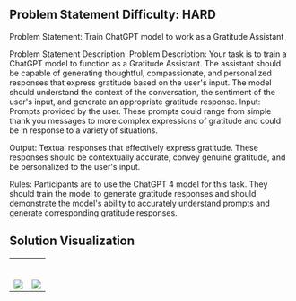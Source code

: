 ## Problem Statement Difficulty: HARD

Problem Statement: Train ChatGPT model to work as a Gratitude Assistant

Problem Statement Description: Problem Description: Your task is to train a ChatGPT model to function as a Gratitude Assistant. The assistant should be capable of generating thoughtful, compassionate, and personalized responses that express gratitude based on the user's input. The model should understand the context of the conversation, the sentiment of the user's input, and generate an appropriate gratitude response.
Input: Prompts provided by the user. These prompts could range from simple thank you messages to more complex expressions of gratitude and could be in response to a variety of situations.

Output: Textual responses that effectively express gratitude. These responses should be contextually accurate, convey genuine gratitude, and be personalized to the user's input.

Rules: Participants are to use the ChatGPT 4 model for this task. They should train the model to generate gratitude responses and should demonstrate the model's ability to accurately understand prompts and generate corresponding gratitude responses.

## Solution Visualization

<table width="100%"> 
<tr>
<td width="50%">      
&nbsp; 
<br>
<p align="center">
  <p></p>
</p>
<img src="https://github.com/Mohammedvaraliya/AI-Amplify-Hackathon/assets/95087498/b1743754-8ff9-44a6-80ed-147464157790">
</td> 
<td width="50%">
<br>
<p align="center">
  <p></p>
</p>
<img src="https://github.com/Mohammedvaraliya/AI-Amplify-Hackathon/assets/95087498/75d6e503-b59d-4029-9d57-e48772c836d9">
</td>
</tr>
</table>
